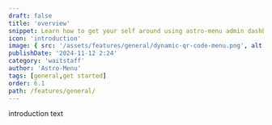 ```yaml
---
draft: false
title: 'overview'
snippet: Learn how to get your self around using astro-menu admin dashboard
icon: 'introduction'
image: { src: '/assets/features/general/dynamic-qr-code-menu.png', alt: '' }
publishDate: '2024-11-12 2:24'
category: 'waitstaff'
author: 'Astro-Menu'
tags: [general,get started]
order: 6.1
path: /features/general/
---
```


introduction text